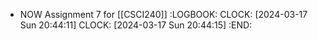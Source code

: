 - NOW Assignment 7 for [[CSCI240]]
  :LOGBOOK:
  CLOCK: [2024-03-17 Sun 20:44:11]
  CLOCK: [2024-03-17 Sun 20:44:15]
  :END: